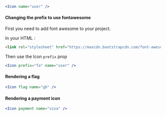```jsx
<Icon name="user" />
```

#### Changing the prefix to use fontawesome

First you need to add font awesome to your project.

In your HTML <head>:

```html
<link rel="stylesheet" href="https://maxcdn.bootstrapcdn.com/font-awesome/4.7.0/css/font-awesome.min.css">
```

Then use the Icon `prefix` prop

```jsx
<Icon prefix="fa" name="user" />
```

#### Rendering a flag

```jsx
<Icon flag name="gb" />
```

#### Rendering a payment icon

```jsx
<Icon payment name="visa" />
```
